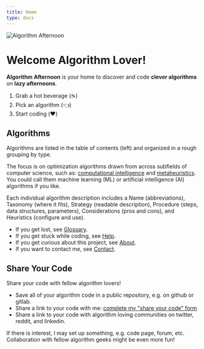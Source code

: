 ```yaml
---
title: Home
type: docs
---
```


![Algorithm Afternoon](algorithmafternoon.png)

# Welcome Algorithm Lover!

**Algorithm Afternoon** is your home to discover and code **clever algorithms** on **lazy afternoons**.

1. Grab a hot beverage (:coffee:)
2. Pick an algorithm (:point_left:)
3. Start coding (:heart:)

## Algorithms

Algorithms are listed in the table of contents (left) and organized in a rough grouping by type.

The focus is on optimization algorithms drawn from across subfields of computer science, such as: [computational intelligence](/docs/glossary/#computational-intelligence) and [metaheuristics](/docs/glossary/#metaheuristics). You could call them machine learning (ML) or artificial intelligence (AI) algorithms if you like.

Each individual algorithm description includes a Name (abbreviations), Taxonomy (where it fits), Strategy (readable description), Procedure (steps, data structures, parameters), Considerations (pros and cons), and Heuristics (configure and use).

- If you get lost, see [Glossary](/docs/glossary/).
- If you get stuck while coding, see [Help](/docs/help/).
- If you get curious about this project, see [About](/docs/about/).
- If you want to contact me, see [Contact](/docs/contact).

## Share Your Code

Share your code with fellow algorithm lovers!

- Save all of your algorithm code in a public repository, e.g. on github or gitlab.
- Share a link to your code with me: [complete my "share your code" form](https://forms.gle/t1Hv7orWpnTDDpoy7)
- Share a link to your code with algorithm loving communities on twitter, reddit, and linkedin.

If there is interest, I may set up something, e.g. code page, forum, etc. Collaboration with fellow algorithm geeks might be even more fun!

